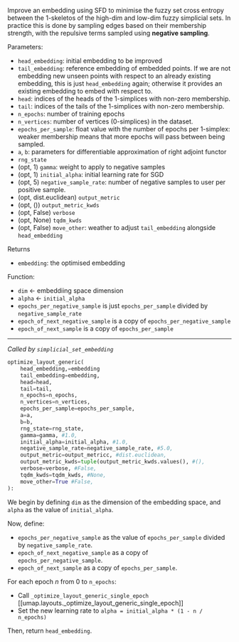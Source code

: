 Improve an embedding using SFD to minimise the fuzzy set cross entropy between the 1-skeletos of the high-dim and low-dim fuzzy simplicial sets. In practice this is done by sampling edges based on their membership strength, with the repulsive terms sampled using **negative sampling**.

Parameters:
 - `head_embedding`: initial embedding to be improved
 - `tail_embedding`: reference embedding of embedded points. If we are not embedding new unseen points with respect to an already existing embedding, this is just `head_embedding` again; otherwise it provides an existing embedding to embed with respect to.
 - `head`: indices of the heads of the 1-simplices with non-zero membership.
 - `tail`: indices of the tails of the 1-simplices with non-zero membership.
 - `n_epochs`: number of training epochs
 - `n_vertices`: number of vertices (0-simplices) in the dataset.
 - `epochs_per_sample`: float value with the number of epochs per 1-simplex: weaker membership means that more epochs will pass between being sampled.
 - `a`, `b`: parameters for differentiable approximation of right adjoint functor
 - `rng_state`
 - (opt, 1) `gamma`: weight to apply to negative samples
 - (opt, 1) `initial_alpha`: initial learning rate for SGD
 - (opt, 5) `negative_sample_rate`: number of negative samples to user per positive sample.
 - (opt, dist.euclidean) `output_metric`
 - (opt, ()) `output_metric_kwds`
 - (opt, False) `verbose`
 - (opt, None) `tqdm_kwds`
 - (opt, False) `move_other`: weather to adjust `tail_embedding` alongside `head_embedding`

Returns
- `embedding`: the optimised embedding

Function:
- `dim` <- embeddiing space dimension
- `alpha` <- `initial_alpha`
- `epochs_per_negative_sample` is just `epochs_per_sample` divided by `negative_sample_rate`
- `epoch_of_next_negative_sample` is a copy of `epochs_per_negative_sample`
- `epoch_of_next_sample` is a copy of `epochs_per_sample`

------
*Called by `simplicial_set_embedding`*

```python
optimize_layout_generic(  
    head_embedding,=embedding  
    tail_embedding=embedding,  
    head=head,  
    tail=tail,  
    n_epochs=n_epochs,  
    n_vertices=n_vertices,  
    epochs_per_sample=epochs_per_sample,  
    a=a,  
    b=b,  
    rng_state=rng_state,  
    gamma=gamma, #1.0,  
    initial_alpha=initial_alpha, #1.0,  
    negative_sample_rate=negative_sample_rate, #5.0,  
    output_metric=output_metricc, #dist.euclidean,  
    output_metric_kwds=tuple(output_metric_kwds.values(), #(),  
    verbose=verbose, #False,  
    tqdm_kwds=tqdm_kwds, #None,  
    move_other=True #False,  
):
```

We begin by defining `dim` as the dimension of the embedding space, and `alpha` as the value of `initial_alpha`.

Now, define:
 - `epochs_per_negative_sample` as the value of `epochs_per_sample` divided by `negative_sample_rate`. 
 - `epoch_of_next_negative_sample` as a copy of `epochs_per_negative_sample`.
 - `epoch_of_next_sample` as a copy of `epochs_per_sample`.

For each epoch $n$ from 0 to `n_epochs`:
 - Call `_optimize_layout_generic_single_epoch` [[umap.layouts._optimize_layout_generic_single_epoch]]
 - Set the new learning rate to `alpha = initial_alpha * (1 - n / n_epochs)`

Then, return `head_embedding`.